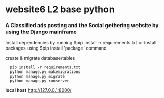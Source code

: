 # website6 L2 base python

<h3>A Classified ads posting and the Social gethering website by using the Django mainframe</h3>
Install dependencies by running $pip install -r requirements.txt 
 or Install packages using $pip install 'package' command 


create & migrate database/tables

      pip install -r requirements.txt
      python manage.py makemigrations
      python manage.py migrate
      python manage.py runserver 
 
 
 __local host__
 http://127.0.0.1:8000/




